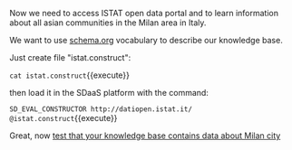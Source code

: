 Now we need to access ISTAT open data portal and to learn information about all asian communities in the Milan area in Italy.

We want to use [schema.org](http://schema.org) vocabulary to describe our knowledge base.

Just create  file "istat.construct":

`cat istat.construct`{{execute}}

then load it in the SDaaS platform with the command:

`SD_EVAL_CONSTRUCTOR http://datiopen.istat.it/ @istat.construct`{{execute}}

Great, now [test that your knowledge base contains data about Milan city](https://[[HOST_SUBDOMAIN]]-8889-[[KATACODA_HOST]].environments.katacoda.com/sdaas/#explore:kb:http://data.mycompany.com/resource/city_015146)

